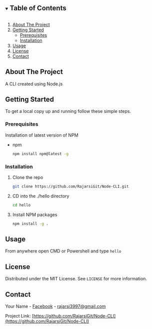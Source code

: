 <!-- TABLE OF CONTENTS -->
<details open="open">
  <summary><h2 style="display: inline-block">Table of Contents</h2></summary>
  <ol>
    <li>
      <a href="#about-the-project">About The Project</a>
    </li>
    <li>
      <a href="#getting-started">Getting Started</a>
      <ul>
        <li><a href="#prerequisites">Prerequisites</a></li>
        <li><a href="#installation">Installation</a></li>
      </ul>
    </li>
    <li><a href="#usage">Usage</a></li>
    <li><a href="#license">License</a></li>
    <li><a href="#contact">Contact</a></li>
  </ol>
</details>



<!-- ABOUT THE PROJECT -->
## About The Project

A CLI created using Node.js



<!-- GETTING STARTED -->
## Getting Started

To get a local copy up and running follow these simple steps.

### Prerequisites

Installation of latest version of NPM
* npm
  ```sh
  npm install npm@latest -g
  ```



### Installation

1. Clone the repo
   ```sh
   git clone https://github.com/RajarsiGit/Node-CLI.git
   ```
1. CD into the ./hello directory
   ```sh
   cd hello
   ```
2. Install NPM packages
   ```sh
   npm install -g .
   ```



<!-- USAGE EXAMPLES -->
## Usage

From anywhere open CMD or Powershell and type `hello`



<!-- LICENSE -->
## License

Distributed under the MIT License. See `LICENSE` for more information.



<!-- CONTACT -->
## Contact

Your Name - [Facebook](https://www.facebook.com/rajarsi.saha.3997/) - [rajarsi3997@gmail.com](mailto://rajarsi3997@gmail.com)

Project Link: [https://github.com/RajarsiGit/Node-CLI](https://github.com/RajarsiGit/Node-CLI)
